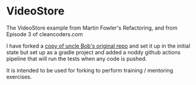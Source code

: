 # VideoStore

The VideoStore example from Martin Fowler's Refactoring, and from Episode 3 of cleancoders.com

I have forked a [copy of uncle Bob's original repo](https://github.com/unclebob/videostore) and set it up
in the initial state but set up as a gradle project and added a noddy github actions pipeline that will run
the tests when any code is pushed.

It is intended to be used for forking to perform training / mentoring exercises.